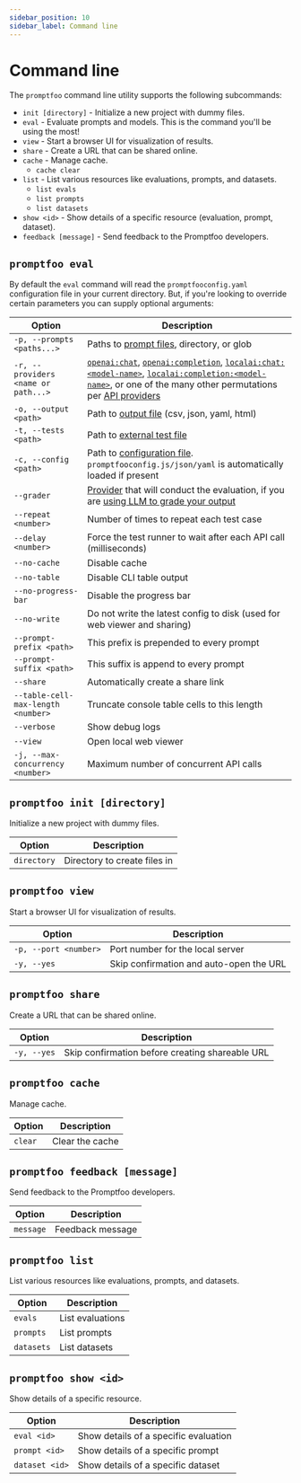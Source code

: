 ```yaml
---
sidebar_position: 10
sidebar_label: Command line
---
```


# Command line

The `promptfoo` command line utility supports the following subcommands:

- `init [directory]` - Initialize a new project with dummy files.
- `eval` - Evaluate prompts and models. This is the command you'll be using the most!
- `view` - Start a browser UI for visualization of results.
- `share` - Create a URL that can be shared online.
- `cache` - Manage cache.
  - `cache clear`
- `list` - List various resources like evaluations, prompts, and datasets.
  - `list evals`
  - `list prompts`
  - `list datasets`
- `show <id>` - Show details of a specific resource (evaluation, prompt, dataset).
- `feedback [message]` - Send feedback to the Promptfoo developers.

## `promptfoo eval`

By default the `eval` command will read the `promptfooconfig.yaml` configuration file in your current directory.  But, if you're looking to override certain parameters you can supply optional arguments:

| Option                              | Description                                                                                                                                                                                        |
| ----------------------------------- |----------------------------------------------------------------------------------------------------------------------------------------------------------------------------------------------------|
| `-p, --prompts <paths...>`          | Paths to [prompt files](/docs/configuration/parameters#prompt-files), directory, or glob                                                                                                           |
| `-r, --providers <name or path...>` | [`openai:chat`][1], [`openai:completion`][1], [`localai:chat:<model-name>`][2], [`localai:completion:<model-name>`][2], or one of the many other permutations per [API providers](/docs/providers) |
| `-o, --output <path>`               | Path to [output file](/docs/configuration/parameters#output-file) (csv, json, yaml, html)                                                                                                          |
| `-t, --tests <path>`                | Path to [external test file](/docs/configuration/expected-outputs#load-an-external-tests-file)                                                                                                     |
| `-c, --config <path>`               | Path to [configuration file](/docs/configuration/guide). `promptfooconfig.js/json/yaml` is automatically loaded if present                                                                         |
| `--grader`                          | [Provider](/docs/providers) that will conduct the evaluation, if you are [using LLM to grade your output](/docs/configuration/expected-outputs#llm-evaluation)                                     |
| `--repeat <number>`                 | Number of times to repeat each test case                                                                                                                                                           |
| `--delay <number>`                  | Force the test runner to wait after each API call (milliseconds)                                                                                                                                   |
| `--no-cache`                        | Disable cache                                                                                                                                                                                      |
| `--no-table`                        | Disable CLI table output                                                                                                                                                                           |
| `--no-progress-bar`                 | Disable the progress bar                                                                                                                                                                           |
| `--no-write`                        | Do not write the latest config to disk (used for web viewer and sharing)                                                                                                                           |
| `--prompt-prefix <path>`            | This prefix is prepended to every prompt                                                                                                                                                           |
| `--prompt-suffix <path>`            | This suffix is append to every prompt                                                                                                                                                              |
| `--share`                           | Automatically create a share link                                                                                                                                                                  |
| `--table-cell-max-length <number>`  | Truncate console table cells to this length                                                                                                                                                        |
| `--verbose`                         | Show debug logs                                                                                                                                                                                    |
| `--view`                            | Open local web viewer                                                                                                                                                                              |
| `-j, --max-concurrency <number>`    | Maximum number of concurrent API calls                                                                                                                                                             |

[1]: /docs/providers/openai
[2]: /docs/providers/localai

## `promptfoo init [directory]`

Initialize a new project with dummy files.

| Option       | Description                  |
| ------------ | ---------------------------- |
| `directory`  | Directory to create files in |

## `promptfoo view`

Start a browser UI for visualization of results.

| Option       | Description                  |
| ------------ | ---------------------------- |
| `-p, --port <number>`  | Port number for the local server |
| `-y, --yes`  | Skip confirmation and auto-open the URL |

## `promptfoo share`

Create a URL that can be shared online.

| Option       | Description                  |
| ------------ | ---------------------------- |
| `-y, --yes`  | Skip confirmation before creating shareable URL |

## `promptfoo cache`

Manage cache.

| Option       | Description                  |
| ------------ | ---------------------------- |
| `clear`  | Clear the cache |

## `promptfoo feedback [message]`

Send feedback to the Promptfoo developers.

| Option       | Description                  |
| ------------ | ---------------------------- |
| `message`  | Feedback message |

## `promptfoo list`

List various resources like evaluations, prompts, and datasets.

| Option       | Description                  |
| ------------ | ---------------------------- |
| `evals`  | List evaluations |
| `prompts`  | List prompts |
| `datasets`  | List datasets |

## `promptfoo show <id>`

Show details of a specific resource.

| Option       | Description                  |
| ------------ | ---------------------------- |
| `eval <id>`  | Show details of a specific evaluation |
| `prompt <id>`  | Show details of a specific prompt |
| `dataset <id>`  | Show details of a specific dataset |

